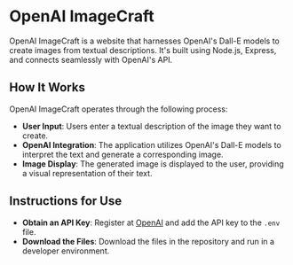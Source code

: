 # OpenAI ImageCraft

OpenAI ImageCraft is a website that harnesses OpenAI's Dall-E models to create images from textual descriptions. It's built using Node.js, Express, and connects seamlessly with OpenAI's API.

## How It Works

OpenAI ImageCraft operates through the following process:

- **User Input**: Users enter a textual description of the image they want to create.
- **OpenAI Integration**: The application utilizes OpenAI's Dall-E models to interpret the text and generate a corresponding image.
- **Image Display**: The generated image is displayed to the user, providing a visual representation of their text.

## Instructions for Use

- **Obtain an API Key**: Register at [OpenAI](https://openai.com/blog/openai-api) and add the API key to the `.env` file.
- **Download the Files**: Download the files in the repository and run in a developer environment.
